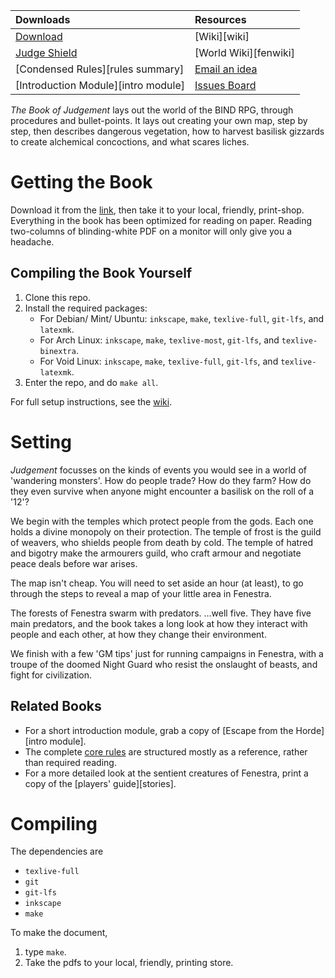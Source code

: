 |             Downloads                |         Resources             |
|:-------------------------------------|:------------------------------|
| [Download][download]                 | [Wiki][wiki]                  | 
| [Judge Shield][shield]               | [World Wiki][fenwiki]         |
| [Condensed Rules][rules summary]     | [Email an idea][issues email] |
| [Introduction Module][intro module]  | [Issues Board][board]         |

*The Book of Judgement* lays out the world of the BIND RPG, through procedures and bullet-points.
It lays out creating your own map, step by step, then describes dangerous vegetation, how to harvest basilisk gizzards to create alchemical concoctions, and what scares liches.

# Getting the Book

Download it from the [link][download], then take it to your local, friendly, print-shop.
Everything in the book has been optimized for reading on paper.
Reading two-columns of blinding-white PDF on a monitor will only give you a headache.

## Compiling the Book Yourself

1. Clone this repo.
1. Install the required packages:
    * For Debian/ Mint/ Ubuntu: `inkscape`, `make`, `texlive-full`, `git-lfs`, and `latexmk`.
    * For Arch Linux: `inkscape`, `make`, `texlive-most`, `git-lfs`, and `texlive-binextra`.
    * For Void Linux: `inkscape`, `make`, `texlive-full`, `git-lfs`, and `texlive-latexmk`.
1. Enter the repo, and do `make all`.

For full setup instructions, see the [wiki][compiling].

# Setting

*Judgement* focusses on the kinds of events you would see in a world of 'wandering monsters'.
How do people trade?
How do they farm?
How do they even survive when anyone might encounter a basilisk on the roll of a '12'?

We begin with the temples which protect people from the gods.
Each one holds a divine monopoly on their protection.
The temple of frost is the guild of weavers, who shields people from death by cold.
The temple of hatred and bigotry make the armourers guild, who craft armour and negotiate peace deals before war arises.

The map isn't cheap.
You will need to set aside an hour (at least), to go through the steps to reveal a map of your little area in Fenestra.

The forests of Fenestra swarm with predators.
...well five.
They have five main predators, and the book takes a long look at how they interact with people and each other, at how they change their environment.

We finish with a few 'GM tips' just for running campaigns in Fenestra, with a troupe of the doomed Night Guard who resist the onslaught of beasts, and fight for civilization.

## Related Books

- For a short introduction module, grab a copy of [Escape from the Horde][intro module].
- The complete [core rules][core download] are structured mostly as a reference, rather than required reading.
- For a more detailed look at the sentient creatures of Fenestra, print a copy of the [players' guide][stories].

# Compiling

The dependencies are

- `texlive-full`
- `git`
- `git-lfs`
- `inkscape`
- `make`

To make the document,

1. type `make`.
2. Take the pdfs to your local, friendly, printing store.

[compiling]: https://gitlab.com/bindrpg/core/-/wikis/dev/Compiling
[core download]: https://gitlab.com/bindrpg/metabind/-/jobs/artifacts/master/raw/complete/core.pdf?job=build
[download]: https://gitlab.com/bindrpg/metabind/-/jobs/artifacts/master/raw/complete/judgement.pdf?job=build
[issues email]: mailto:contact-project+bindrpg-judgement-47918887-issue-@incoming.gitlab.com
[board]: https://gitlab.com/bindrpg/judgement/-/issues
[shield]: https://gitlab.com/bindrpg/metabind/-/jobs/artifacts/master/raw/complete/shield.pdf?job=build
